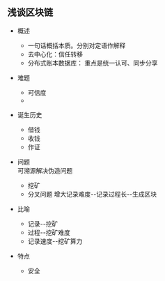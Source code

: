 ## 浅谈区块链

- 概述
  - 一句话概括本质。分别对定语作解释
  - 去中心化：信任转移
  - 分布式账本数据库：  重点是统一认可、同步分享
- 难题
  - 可信度
  - 
- 诞生历史
  - 借钱
  - 收钱
  - 作证
  
- 问题    
  可溯源解决伪造问题 
  - 挖矿
  - 分叉问题  增大记录难度--记录过程长--生成区块
- 比喻
    - 记录--挖矿
    - 过程--挖矿难度
    - 记录速度--挖矿算力
- 特点
  - 安全